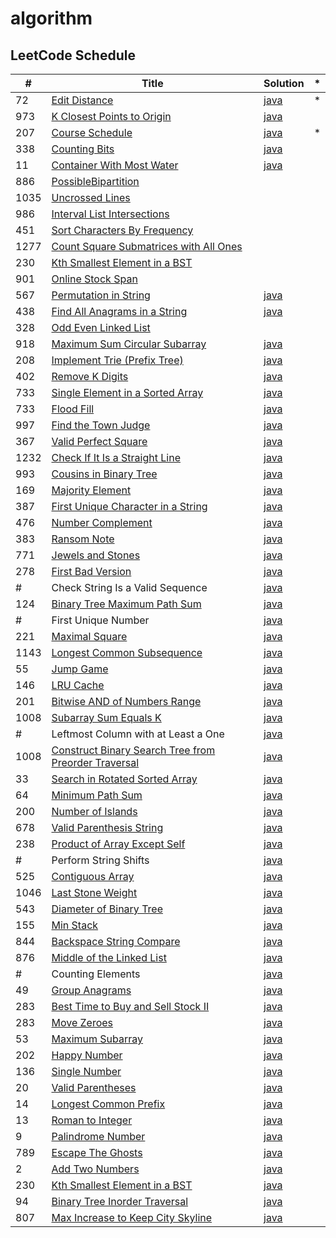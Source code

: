 # algorithm
## LeetCode Schedule

 \#   | Title         | Solution   | *          |
------|---------------|------------|------------|
 72   | [Edit Distance](https://leetcode.com/problems/edit-distance/) | [java](src/main/java/leetCode/EditDistance.java) | * |
 973  | [K Closest Points to Origin](https://leetcode.com/problems/k-closest-points-to-origin/) | [java](src/main/java/leetCode/KClosestPointsToOrigin.java) |
 207  | [Course Schedule](https://leetcode.com/problems/course-schedule/) | [java](src/main/java/leetCode/CourseSchedule.java) | * |
 338  | [Counting Bits](https://leetcode.com/problems/counting-bits/) | [java](src/main/java/leetCode/CountingBits.java) |
 11   | [Container With Most Water](https://leetcode.com/problems/container-with-most-water/) | [java](src/main/java/leetCode/ContainerWithMostWater.java) |
 886  | [PossibleBipartition](https://leetcode.com/problems/possible-bipartition/) | [](src/main/java/leetCode/PossibleBipartition.java) |
 1035 | [Uncrossed Lines](https://leetcode.com/problems/uncrossed-lines/) | [](src/main/java/leetCode/UncrossedLines.java) |
 986  | [Interval List Intersections](https://leetcode.com/problems/interval-list-intersections/) | [](src/main/java/leetCode/IntervalListIntersections.java) |
 451  | [Sort Characters By Frequency](https://leetcode.com/problems/sort-characters-by-frequency/) | [](src/main/java/leetCode/SortCharactersByFrequency.java) |
 1277 | [Count Square Submatrices with All Ones](https://leetcode.com/problems/count-square-submatrices-with-all-ones/) | [](src/main/java/leetCode/CountSquareSubmatricesWithAllOnes.java) |
 230  | [Kth Smallest Element in a BST](https://leetcode.com/problems/kth-smallest-element-in-a-bst/) | [](src/main/java/leetCode/KthSmallestElementInABST.java) |
 901  | [Online Stock Span](https://leetcode.com/problems/online-stock-span/) | [](src/main/java/leetCode/StockSpanner.java) |
 567  | [Permutation in String](https://leetcode.com/problems/permutation-in-string/) | [java](src/main/java/leetCode/PermutationInString.java) |
 438  | [Find All Anagrams in a String](https://leetcode.com/problems/find-all-anagrams-in-a-string/) | [java](src/main/java/leetCode/FindAllAnagramsInAString.java) |
 328  | [Odd Even Linked List](https://leetcode.com/problems/odd-even-linked-list/) | [](src/main/java/leetCode/OddEvenLinkedList.java) |
 918  | [Maximum Sum Circular Subarray](https://leetcode.com/problems/maximum-sum-circular-subarray/) | [java](src/main/java/leetCode/MaximumSumCircularSubarray.java) |
 208  | [Implement Trie (Prefix Tree)](https://leetcode.com/problems/implement-trie-prefix-tree/) | [java](src/main/java/leetCode/Trie.java) |
 402  | [Remove K Digits](https://leetcode.com/problems/remove-k-digits/) | [java](./src/main/java/leetCode/RemoveKDigits.java) |
 733  | [Single Element in a Sorted Array](https://leetcode.com/problems/single-element-in-a-sorted-array/) | [java](./src/main/java/leetCode/SingleElementInASortedArray.java) |
 733  | [Flood Fill](https://leetcode.com/problems/flood-fill/) | [java](./src/main/java/leetCode/FloodFill.java) |
 997  | [Find the Town Judge](https://leetcode.com/problems/find-the-town-judge/) | [java](./src/main/java/leetCode/FindTheTownJudge.java) |
 367  | [Valid Perfect Square](https://leetcode.com/problems/valid-perfect-square/) | [java](./src/main/java/leetCode/ValidPerfectSquare.java) |
 1232 | [Check If It Is a Straight Line](https://leetcode.com/problems/check-if-it-is-a-straight-line/) | [java](./src/main/java/leetCode/CheckIfItIsAStraightLine.java) |
 993  | [Cousins in Binary Tree](https://leetcode.com/problems/cousins-in-binary-tree/) | [java](./src/main/java/leetCode/CousinsInBinaryTree.java) |
 169  | [Majority Element](https://leetcode.com/problems/majority-element/) | [java](./src/main/java/leetCode/MajorityElement.java) |
 387  | [First Unique Character in a String](https://leetcode.com/problems/first-unique-character-in-a-string/) | [java](./src/main/java/leetCode/FirstUniqueCharacterInAString.java) |
 476  | [Number Complement](https://leetcode.com/problems/number-complement/) | [java](./src/main/java/leetCode/NumberComplement.java) |
 383  | [Ransom Note](https://leetcode.com/problems/ransom-note/) | [java](./src/main/java/leetCode/RansomNote.java) |
 771  | [Jewels and Stones](https://leetcode.com/problems/jewels-and-stones/) | [java](./src/main/java/leetCode/JewelsAndStones.java) |
 278  | [First Bad Version](https://leetcode.com/problems/first-bad-version/) | [java](./src/main/java/leetCode/FirstBadVersion.java) |
 \#   | Check String Is a Valid Sequence | [java](./src/main/java/leetCode/CheckStringIsAValidSequence.java) |
 124  | [Binary Tree Maximum Path Sum](https://leetcode.com/problems/binary-tree-maximum-path-sum/) | [java](./src/main/java/leetCode/BinaryTreeMaximumPathSum.java) |
 \#   | First Unique Number | [java](./src/main/java/leetCode/FirstUnique.java) |
 221  | [Maximal Square](https://leetcode.com/problems/maximal-square/) | [java](./src/main/java/leetCode/MaximalSquare.java) |
 1143 | [Longest Common Subsequence](https://leetcode.com/problems/longest-common-subsequence/) | [java](./src/main/java/leetCode/LongestCommonSubsequence.java) |
 55   | [Jump Game](https://leetcode.com/problems/jump-game/) | [java](./src/main/java/leetCode/JumpGame.java) |
 146  | [LRU Cache](https://leetcode.com/problems/lru-cache/) | [java](./src/main/java/leetCode/LRUCache.java) |
 201  | [Bitwise AND of Numbers Range](https://leetcode.com/problems/bitwise-and-of-numbers-range/) | [java](./src/main/java/leetCode/BitwiseANDOfNumbersRange.java) |
 1008 | [Subarray Sum Equals K](https://leetcode.com/problems/subarray-sum-equals-k/) | [java](./src/main/java/leetCode/ConstructBinarySearchTreeFromPreorderTraversal.java) |
 \#   | Leftmost Column with at Least a One | [java](./src/main/java/leetCode/LeftmostColumnWithAtLeastAOne.java) |
 1008 | [Construct Binary Search Tree from Preorder Traversal](https://leetcode.com/problems/construct-binary-search-tree-from-preorder-traversal/) | [java](./src/main/java/leetCode/ConstructBinarySearchTreeFromPreorderTraversal.java) |
 33   | [Search in Rotated Sorted Array](https://leetcode.com/problems/search-in-rotated-sorted-array/) | [java](./src/main/java/leetCode/SearchInRotatedSortedArray.java) |
 64   | [Minimum Path Sum](https://leetcode.com/problems/minimum-path-sum/) | [java](./src/main/java/leetCode/MinimumPathSum.java) |
 200  | [Number of Islands](https://leetcode.com/problems/number-of-islands/) | [java](./src/main/java/leetCode/NumberOfIslands.java) |
 678  | [Valid Parenthesis String](https://leetcode.com/problems/valid-parenthesis-string/) | [java](./src/main/java/leetCode/ValidParenthesisString.java) |
 238  | [Product of Array Except Self](https://leetcode.com/problems/product-of-array-except-self/) | [java](./src/main/java/leetCode/ProductOfArrayExceptSelf.java) |
 \#   | Perform String Shifts | [java](./src/main/java/leetCode/PerformStringShifts.java) |
 525  | [Contiguous Array](https://leetcode.com/problems/contiguous-array/) | [java](./src/main/java/leetCode/ContiguousArray.java) |
 1046 | [Last Stone Weight](https://leetcode.com/problems/last-stone-weight/) | [java](./src/main/java/leetCode/LastStoneWeight.java) |
 543  | [Diameter of Binary Tree](https://leetcode.com/problems/diameter-of-binary-tree/) | [java](./src/main/java/leetCode/DiameterOfBinaryTree.java) |
 155  | [Min Stack](https://leetcode.com/problems/min-stack/) | [java](./src/main/java/leetCode/MinStack.java) |
 844  | [Backspace String Compare](https://leetcode.com/problems/backspace-string-compare/) | [java](./src/main/java/leetCode/BackspaceStringCompare.java) |
 876  | [Middle of the Linked List](https://leetcode.com/problems/middle-of-the-linked-list/) | [java](./src/main/java/leetCode/MiddleOfTheLinkedList.java) |
 \#   | Counting Elements | [java](./src/main/java/leetCode/CountingElements.java) |
 49   | [Group Anagrams](https://leetcode.com/problems/group-anagrams/) | [java](./src/main/java/leetCode/GroupAnagrams.java) |
 283  | [Best Time to Buy and Sell Stock II](https://leetcode.com/problems/best-time-to-buy-and-sell-stock-ii/) | [java](./src/main/java/leetCode/BestTimeToBuyAndSellStockII.java) |
 283  | [Move Zeroes](https://leetcode.com/problems/move-zeroes/) | [java](./src/main/java/leetCode/MoveZeroes.java) |
 53   | [Maximum Subarray](https://leetcode.com/problems/maximum-subarray/) | [java](./src/main/java/leetCode/MaximumSubarray.java) |
 202  | [Happy Number](https://leetcode.com/problems/happy-number/) | [java](./src/main/java/leetCode/HappyNumber.java) |
 136  | [Single Number](https://leetcode.com/problems/single-number/) | [java](./src/main/java/leetCode/SingleNumber.java) |
 20   | [Valid Parentheses](https://leetcode.com/problems/valid-parentheses/) | [java](./src/main/java/leetCode/ValidParentheses.java) |
 14   | [Longest Common Prefix](https://leetcode.com/problems/longest-common-prefix/) | [java](./src/main/java/leetCode/LongestCommonPrefix.java) |
 13   | [Roman to Integer](https://leetcode.com/problems/roman-to-integer/) | [java](./src/main/java/leetCode/RomanToInt.java) |
 9    | [Palindrome Number](https://leetcode.com/problems/palindrome-number/) | [java](./src/main/java/leetCode/PalindromeNumber.java) |
 789  | [Escape The Ghosts](https://leetcode.com/problems/escape-the-ghosts/) | [java](./src/main/java/leetCode/EscapeTheGhosts.java) |
 2    | [Add Two Numbers](https://leetcode.com/problems/add-two-numbers/) | [java](./src/main/java/leetCode/AddTwoNumbers.java) |
 230  | [Kth Smallest Element in a BST](https://leetcode.com/problems/kth-smallest-element-in-a-bst/) | [java](./src/main/java/leetCode/BSTKthSmallestElement.java) |
 94   | [Binary Tree Inorder Traversal](https://leetcode.com/problems/binary-tree-inorder-traversal/) | [java](./src/main/java/leetCode/BinaryTreeInorderTraversal.java) |
 807  | [Max Increase to Keep City Skyline](https://leetcode.com/problems/max-increase-to-keep-city-skyline/) | [java](./src/main/java/leetCode/MaxIncreaseKeepCitySkyline.java) |

